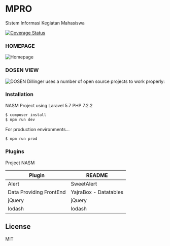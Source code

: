 # MPRO
Sistem Informasi Kegiatan Mahasiswa

[![Coverage Status](https://coveralls.io/repos/github/lintangtimur/MPRO/badge.svg?branch=master)](https://coveralls.io/github/lintangtimur/MPRO?branch=master)

### HOMEPAGE
![Homepage](https://user-images.githubusercontent.com/16686825/48302655-d1c05080-e531-11e8-8832-c63b709fa36a.png)
### DOSEN VIEW
![DOSEN](https://user-images.githubusercontent.com/16686825/48302680-121fce80-e532-11e8-9abb-0a4f4b6060bd.png)
Dillinger uses a number of open source projects to work properly:

### Installation
NASM Project using Laravel 5.7 PHP 7.2.2

```sh
$ composer install
$ npm run dev
```

For production environments...

```sh
$ npm run prod
```

### Plugins
Project NASM

| Plugin | README |
| ------ | ------ |
| Alert | SweetAlert |
| Data Providing FrontEnd | YajraBox - Datatables |
| jQuery | jQuery |
| lodash | lodash |

License
----

MIT
